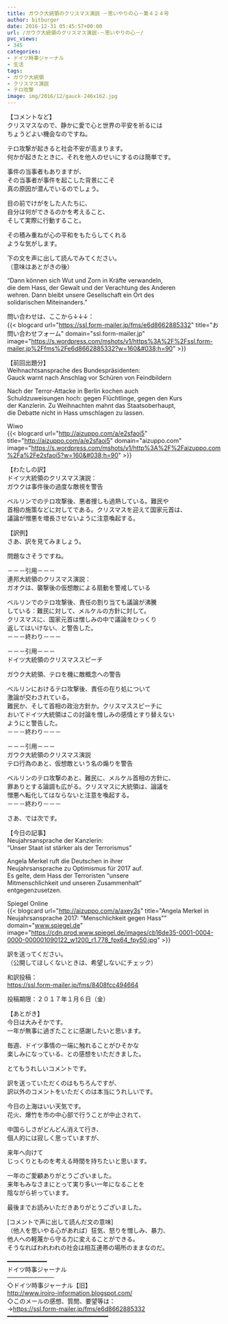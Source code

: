 ```yaml
---
title: ガウク大統領のクリスマス演説 －思いやりの心－第４２４号
author: bitburger
date: 2016-12-31 05:45:57+00:00
url: /ガウク大統領のクリスマス演説-－思いやりの心－/
pvc_views:
- 345
categories:
- ドイツ時事ジャーナル
- 生活
tags:
- ガウク大統領
- クリスマス演説
- テロ攻撃
image: img/2016/12/gauck-246x162.jpg
---
```

【コメントなど】  
クリスマスなので、静かに愛で心と世界の平安を祈るには  
ちょうどよい機会なのですね。

テロ攻撃が起きると社会不安が高まります。  
何かが起きたときに、それを他人のせいにするのは簡単です。

事件の当事者もありますが、  
その当事者が事件を起こした背景にこそ  
真の原因が潜んでいるのでしょう。 

目の前でけがをした人たちに、  
自分は何ができるのかを考えること、  
そして実際に行動すること。

その積み重ねが心の平和をもたらしてくれる  
ような気がします。 

下の文を声に出して読んでみてください。  
（意味はあとがきの後）

&#8220;Dann können sich Wut und Zorn in Kräfte verwandeln,  
die dem Hass, der Gewalt und der Verachtung des Anderen  
wehren. Dann bleibt unsere Gesellschaft ein Ort des  
solidarischen Miteinanders.&#8221; 

問い合わせは、ここから↓↓↓：  
{{< blogcard url="https://ssl.form-mailer.jp/fms/e6d8662885332" title="&#12362;&#21839;&#12356;&#21512;&#12431;&#12379;&#12501;&#12457;&#12540;&#12512;" domain="ssl.form-mailer.jp" image="https://s.wordpress.com/mshots/v1/https%3A%2F%2Fssl.form-mailer.jp%2Ffms%2Fe6d8662885332?w=160&#038;h=90" >}} 

【前回出題分】  
Weihnachtsansprache des Bundespräsidenten:  
Gauck warnt nach Anschlag vor Schüren von Feindbildern 

Nach der Terror-Attacke in Berlin kochen auch  
Schuldzuweisungen hoch: gegen Flüchtlinge, gegen den Kurs  
der Kanzlerin. Zu Weihnachten mahnt das Staatsoberhaupt,  
die Debatte nicht in Hass umschlagen zu lassen. 

Wiwo  
{{< blogcard url="http://aizuppo.com/a/e2sfaoi5" title="http://aizuppo.com/a/e2sfaoi5" domain="aizuppo.com" image="https://s.wordpress.com/mshots/v1/http%3A%2F%2Faizuppo.com%2Fa%2Fe2sfaoi5?w=160&#038;h=90" >}} 

【わたしの訳】  
ドイツ大統領のクリスマス演説：  
ガウクは事件後の過度な敵視を警告 

ベルリンでのテロ攻撃後、悪者捜しも過熱している。難民や  
首相の施策などに対してである。クリスマスを迎えて国家元首は、  
議論が憎悪を増長させないように注意喚起する。 

【訳例】  
さあ、訳を見てみましょう。 

問題なさそうですね。 

－－－引用－－－  
連邦大統領のクリスマス演説：  
ガオクは、襲撃後の仮想敵による扇動を警戒している  
  
ベルリンでのテロ攻撃後、責任の割り当ても議論が沸騰  
している：難民に対して、メルケルの方針に対して。  
クリスマスに、国家元首は憎しみの中で議論をひっくり  
返してはいけない、と警告した。  
－－－終わり－－－ 

－－－引用－－－  
ドイツ大統領のクリスマススピーチ  
  
ガウク大統領、テロを機に敵概念への警告  
  
ベルリンにおけるテロ攻撃後、責任の在り処について  
激論が交わされている。  
難民か、そして首相の政治方針か。クリスマススピーチに  
おいてドイツ大統領はこの討論を憎しみの感情とすり替えない  
ようにと警告した。  
－－－終わり－－－ 

－－－引用－－－  
ガウク大統領のクリスマス演説  
テロ行為のあと、仮想敵という名の煽りを警告  
  
ベルリンのテロ攻撃のあと、難民に、メルケル首相の方針に、  
罪ありとする論調も広がる。クリスマスに大統領は、論議を  
憎悪へ転化してはならないと注意を喚起する。  
－－－終わり－－－ 

さあ、では次です。

【今日の記事】  
Neujahrsansprache der Kanzlerin:  
&#8220;Unser Staat ist stärker als der Terrorismus&#8221; 

Angela Merkel ruft die Deutschen in ihrer  
Neujahrsansprache zu Optimismus für 2017 auf.  
Es gelte, dem Hass der Terroristen &#8220;unsere  
Mitmenschlichkeit und unseren Zusammenhalt&#8221;  
entgegenzusetzen. 

Spiegel Online  
{{< blogcard url="http://aizuppo.com/a/axey3s" title="Angela Merkel in Neujahrsansprache 2017: &quot;Menschlichkeit gegen Hass&quot;" domain="www.spiegel.de" image="https://cdn.prod.www.spiegel.de/images/cb16de35-0001-0004-0000-000001090122_w1200_r1.778_fpx64_fpy50.jpg" >}} 

訳を送ってください。  
（公開してほしくないときは、希望しないにチェック） 

和訳投稿：  
 <https://ssl.form-mailer.jp/fms/8408fcc494664> 

投稿期限：２０１７年１月６日（金） 

【あとがき】  
今日は大みそかです。  
一年が無事に過ぎたことに感謝したいと思います。 

毎週、ドイツ事情の一端に触れることがひそかな  
楽しみになっている、との感想をいただきました。 

とてもうれしいコメントです。 

訳を送っていただくのはもちろんですが、  
訳以外のコメントをいただくのは本当にうれしいです。

今日の上海はいい天気です。  
花火、爆竹を市の中心部で行うことが中止されて、 

中国らしさがどんどん消えて行き、  
個人的には寂しく思っていますが、 

来年へ向けて  
じっくりとものを考える時間を持ちたいと思います。 

一年のご愛顧ありがとうございました。  
来年もみなさまにとって実り多い一年になることを  
陰ながら祈っています。 

最後までお読みいただきありがとうございました。 

[コメントで声に出して読んだ文の意味]  
（他人を思いやる心があれば）狂気、怒りを憎しみ、暴力、  
他人への軽蔑から守る力に変えることができる。  
そうなればわれわれの社会は相互連帯の場所のままなのだ。 

━━━━━━━━━━━  
ドイツ時事ジャーナル  
───────────  
◇ドイツ時事ジャーナル【旧】  
<http://www.iroiro-information.blogspot.com/>  
◇このメールの感想、質問、要望等は：  
-><https://ssl.form-mailer.jp/fms/e6d8662885332>  
━━━━━━━━━━━━━━━━━━━━━━━━━━━━